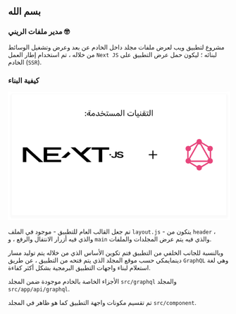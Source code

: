 ## بسم الله

### مدير ملفات الريني 🤓

مشروع لتطبيق ويب لعرض ملفات مجلد داخل الخادم عن بعد وعرض وتشغيل الوسائط من خلاله ، تم استخدام إطار العمل `Next JS` لبنائه ؛ ليكون حمل عرض التطبيق على الخادم (`SSR`).

### كيفية البناء

![صورة تتضمن التنقيات المستخدمة](/public/main.png)

تم جعل القالب العام للتطبيق - موجود في الملف `layout.js` - يتكون من `header` ، والذي فيه أزرار الانتقال والرفع ، و `main` والذي فيه يتم عرض المجلدات والملفات.

وبالنسبة للجانب الخلفي من التطبيق فتم تكوين الأساس الذي من خلاله يتم توليد مسار دينمايمكي حسب موقع المجلد الذي يتم فتحه من التطبيق ، عن طريق `GraphQL` وهي لغة استعلام لبناء واجهات التطبيق البرمجية بشكل أكثر كفاءة.


الأجزاء الخاصة بالخادم موجودة ضمن المجلد `src/graphql` والمجلد `src/app/api/graphql`.


تم تقسيم مكونات واجهة التطبيق كما هو ظاهر في المجلد `src/component`.

